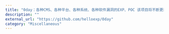 ```yaml
---
title: "0day：各种CMS、各种平台、各种系统、各种软件漏洞的EXP、POC 该项目将不断更新"
description: ""
external_url: "https://github.com/helloexp/0day"
category: "Miscellaneous"
---
```

